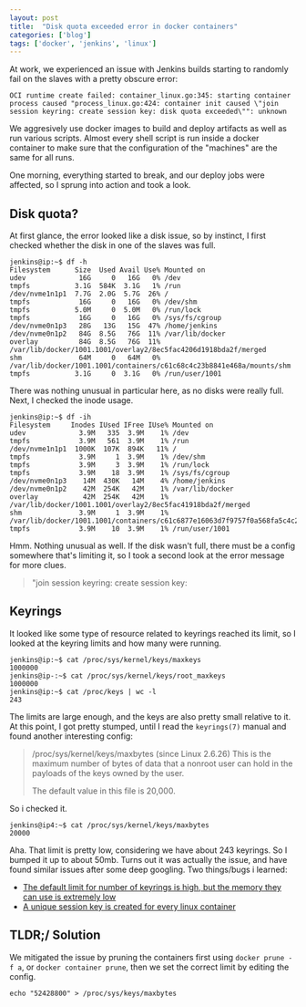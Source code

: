 ```yaml
---
layout: post
title:  "Disk quota exceeded error in docker containers"
categories: ['blog']
tags: ['docker', 'jenkins', 'linux']
---
```


At work, we experienced an issue with Jenkins builds starting to randomly fail on the slaves
with a pretty obscure error:

```
OCI runtime create failed: container_linux.go:345: starting container process caused "process_linux.go:424: container init caused \"join session keyring: create session key: disk quota exceeded\"": unknown
```

We aggresively use docker images to build and deploy artifacts as well as run various scripts. Almost every shell script is run inside a docker container to make sure that the configuration of the "machines" are the same for all runs.


One morning, everything started to break, and our deploy jobs were affected, so I sprung into action and took a look.

## Disk quota?

At first glance, the error looked like a disk issue, so by instinct, I first checked whether the disk in one of the slaves was full.

```
jenkins@ip:~$ df -h
Filesystem      Size  Used Avail Use% Mounted on
udev             16G     0   16G   0% /dev
tmpfs           3.1G  584K  3.1G   1% /run
/dev/nvme1n1p1  7.7G  2.0G  5.7G  26% /
tmpfs            16G     0   16G   0% /dev/shm
tmpfs           5.0M     0  5.0M   0% /run/lock
tmpfs            16G     0   16G   0% /sys/fs/cgroup
/dev/nvme0n1p3   28G   13G   15G  47% /home/jenkins
/dev/nvme0n1p2   84G  8.5G   76G  11% /var/lib/docker
overlay          84G  8.5G   76G  11% /var/lib/docker/1001.1001/overlay2/8ec5fac4206d1918bda2f/merged
shm              64M     0   64M   0% /var/lib/docker/1001.1001/containers/c61c68c4c23b8841e468a/mounts/shm
tmpfs           3.1G     0  3.1G   0% /run/user/1001
```

There was nothing unusual in particular here, as no disks were really full. Next, I checked the inode usage.

```
jenkins@ip:~$ df -ih
Filesystem     Inodes IUsed IFree IUse% Mounted on
udev             3.9M   335  3.9M    1% /dev
tmpfs            3.9M   561  3.9M    1% /run
/dev/nvme1n1p1  1000K  107K  894K   11% /
tmpfs            3.9M     1  3.9M    1% /dev/shm
tmpfs            3.9M     3  3.9M    1% /run/lock
tmpfs            3.9M    18  3.9M    1% /sys/fs/cgroup
/dev/nvme0n1p3    14M  430K   14M    4% /home/jenkins
/dev/nvme0n1p2    42M  254K   42M    1% /var/lib/docker
overlay           42M  254K   42M    1% /var/lib/docker/1001.1001/overlay2/8ec5fac41918bda2f/merged
shm              3.9M     1  3.9M    1% /var/lib/docker/1001.1001/containers/c61c6877e16063d7f9757f0a568fa5c4c23b8841e468a/mounts/shm
tmpfs            3.9M    10  3.9M    1% /run/user/1001
```

Hmm. Nothing unusual as well. If the disk wasn't full, there must be a config somewhere that's limiting it, so I took a second look at the error
message for more clues.


> "join session keyring: create session key:


## Keyrings

It looked like some type of resource related to keyrings reached its limit, so I looked at the keyring limits and how many were running.

```
jenkins@ip:~$ cat /proc/sys/kernel/keys/maxkeys
1000000
jenkins@ip-:~$ cat /proc/sys/kernel/keys/root_maxkeys 
1000000
jenkins@ip:~$ cat /proc/keys | wc -l
243
```

The limits are large enough, and the keys are also pretty small relative to it. At this point, I got pretty stumped, until I read the `keyrings(7)`
manual and found another interesting config:


> /proc/sys/kernel/keys/maxbytes (since Linux 2.6.26)
>    This is the maximum number of bytes of data that a nonroot
>    user can hold in the payloads of the keys owned by the user.
>
>    The default value in this file is 20,000.

So i checked it.
```
jenkins@ip4:~$ cat /proc/sys/kernel/keys/maxbytes
20000
```

Aha. That limit is pretty low, considering we have about 243 keyrings. So I bumped it up to about 50mb. Turns out it was actually the issue,
and have found similar issues after some deep googling. Two things/bugs i learned:


- [The default limit for number of keyrings is high, but the memory they can use is extremely low](https://github.com/opencontainers/runc/pull/582)
- [A unique session key is created for every linux container](https://github.com/opencontainers/runc/issues/726)

## TLDR;/ Solution

We mitigated the issue by pruning the containers first using `docker prune -f a`, or `docker container prune`, then we set the correct limit by editing the config.

```
echo "52428800" > /proc/sys/keys/maxbytes
```
